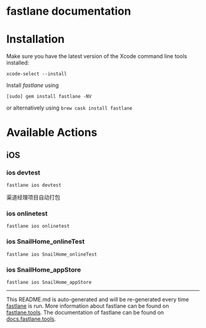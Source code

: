 fastlane documentation
================
# Installation

Make sure you have the latest version of the Xcode command line tools installed:

```
xcode-select --install
```

Install _fastlane_ using
```
[sudo] gem install fastlane -NV
```
or alternatively using `brew cask install fastlane`

# Available Actions
## iOS
### ios devtest
```
fastlane ios devtest
```
渠道经理项目自动打包
### ios onlinetest
```
fastlane ios onlinetest
```

### ios SnailHome_onlineTest
```
fastlane ios SnailHome_onlineTest
```

### ios SnailHome_appStore
```
fastlane ios SnailHome_appStore
```


----

This README.md is auto-generated and will be re-generated every time [fastlane](https://fastlane.tools) is run.
More information about fastlane can be found on [fastlane.tools](https://fastlane.tools).
The documentation of fastlane can be found on [docs.fastlane.tools](https://docs.fastlane.tools).
